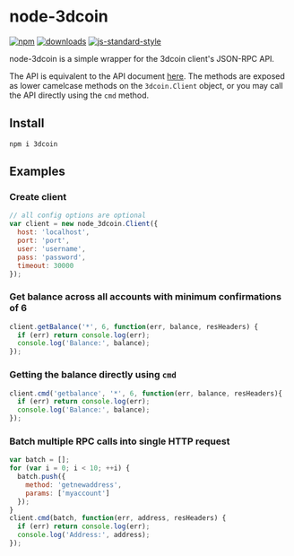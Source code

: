 # node-3dcoin
[![npm][npm-image]][npm-url]
[![downloads][downloads-image]][downloads-url]
[![js-standard-style][standard-image]][standard-url]


[npm-image]: https://img.shields.io/npm/v/3dcoin.svg?style=flat
[npm-url]: https://npmjs.org/package/3dcoin

[downloads-image]: https://img.shields.io/npm/dm/3dcoin.svg?style=flat
[downloads-url]: https://npmjs.org/package/3dcoin

[standard-image]: https://img.shields.io/badge/code%20style-standard-brightgreen.svg?style=flat
[standard-url]: http://standardjs.com

node-3dcoin is a simple wrapper for the 3dcoin client's JSON-RPC API.

The API is equivalent to the API document [here](https://3dcoin.wiki/wiki/api-calls-list).
The methods are exposed as lower camelcase methods on the `3dcoin.Client`
object, or you may call the API directly using the `cmd` method.

## Install

`npm i 3dcoin`

## Examples

### Create client
```js
// all config options are optional
var client = new node_3dcoin.Client({
  host: 'localhost',
  port: 'port',
  user: 'username',
  pass: 'password',
  timeout: 30000
});
```

### Get balance across all accounts with minimum confirmations of 6

```js
client.getBalance('*', 6, function(err, balance, resHeaders) {
  if (err) return console.log(err);
  console.log('Balance:', balance);
});
```
### Getting the balance directly using `cmd`

```js
client.cmd('getbalance', '*', 6, function(err, balance, resHeaders){
  if (err) return console.log(err);
  console.log('Balance:', balance);
});
```

### Batch multiple RPC calls into single HTTP request

```js
var batch = [];
for (var i = 0; i < 10; ++i) {
  batch.push({
    method: 'getnewaddress',
    params: ['myaccount']
  });
}
client.cmd(batch, function(err, address, resHeaders) {
  if (err) return console.log(err);
  console.log('Address:', address);
});
```

